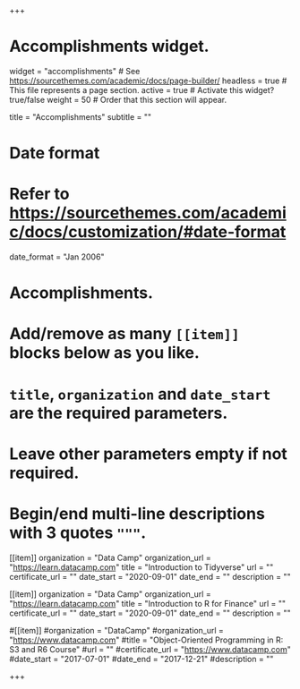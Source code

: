 +++
# Accomplishments widget.
widget = "accomplishments"  # See https://sourcethemes.com/academic/docs/page-builder/
headless = true  # This file represents a page section.
active = true  # Activate this widget? true/false
weight = 50  # Order that this section will appear.

title = "Accomplish&shy;ments"
subtitle = ""

# Date format
#   Refer to https://sourcethemes.com/academic/docs/customization/#date-format
date_format = "Jan 2006"

# Accomplishments.
#   Add/remove as many `[[item]]` blocks below as you like.
#   `title`, `organization` and `date_start` are the required parameters.
#   Leave other parameters empty if not required.
#   Begin/end multi-line descriptions with 3 quotes `"""`.

[[item]]
  organization = "Data Camp"
  organization_url = "https://learn.datacamp.com"
  title = "Introduction to Tidyverse"
  url = ""
  certificate_url = ""
  date_start = "2020-09-01"
  date_end = ""
  description = ""

[[item]]
  organization = "Data Camp"
  organization_url = "https://learn.datacamp.com"
  title = "Introduction to R for Finance"
  url = ""
  certificate_url = ""
  date_start = "2020-09-01"
  date_end = ""
  description = ""
  
#[[item]]
  #organization = "DataCamp"
  #organization_url = "https://www.datacamp.com"
  #title = "Object-Oriented Programming in R: S3 and R6 Course"
  #url = ""
  #certificate_url = "https://www.datacamp.com"
  #date_start = "2017-07-01"
  #date_end = "2017-12-21"
  #description = ""

+++
